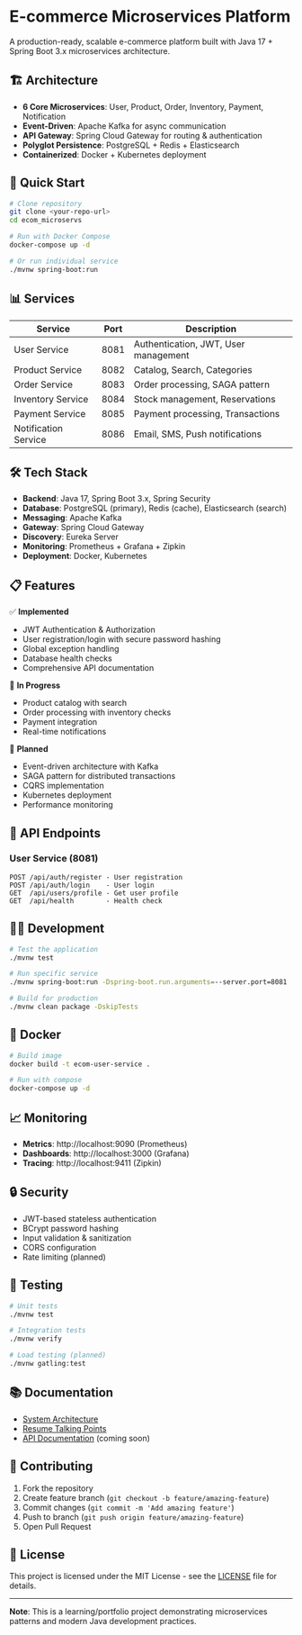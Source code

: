 # E-commerce Microservices Platform

A production-ready, scalable e-commerce platform built with Java 17 + Spring Boot 3.x microservices architecture.

## 🏗️ Architecture

- **6 Core Microservices**: User, Product, Order, Inventory, Payment, Notification
- **Event-Driven**: Apache Kafka for async communication
- **API Gateway**: Spring Cloud Gateway for routing & authentication  
- **Polyglot Persistence**: PostgreSQL + Redis + Elasticsearch
- **Containerized**: Docker + Kubernetes deployment

## 🚀 Quick Start

```bash
# Clone repository
git clone <your-repo-url>
cd ecom_microservs

# Run with Docker Compose
docker-compose up -d

# Or run individual service
./mvnw spring-boot:run
```

## 📊 Services

| Service | Port | Description |
|---------|------|-------------|
| User Service | 8081 | Authentication, JWT, User management |
| Product Service | 8082 | Catalog, Search, Categories |
| Order Service | 8083 | Order processing, SAGA pattern |
| Inventory Service | 8084 | Stock management, Reservations |
| Payment Service | 8085 | Payment processing, Transactions |
| Notification Service | 8086 | Email, SMS, Push notifications |

## 🛠️ Tech Stack

- **Backend**: Java 17, Spring Boot 3.x, Spring Security
- **Database**: PostgreSQL (primary), Redis (cache), Elasticsearch (search)
- **Messaging**: Apache Kafka
- **Gateway**: Spring Cloud Gateway
- **Discovery**: Eureka Server
- **Monitoring**: Prometheus + Grafana + Zipkin
- **Deployment**: Docker, Kubernetes

## 📋 Features

✅ **Implemented**
- JWT Authentication & Authorization
- User registration/login with secure password hashing
- Global exception handling
- Database health checks
- Comprehensive API documentation

🔄 **In Progress**
- Product catalog with search
- Order processing with inventory checks
- Payment integration
- Real-time notifications

📅 **Planned**
- Event-driven architecture with Kafka
- SAGA pattern for distributed transactions
- CQRS implementation
- Kubernetes deployment
- Performance monitoring

## 🔗 API Endpoints

### User Service (8081)
```
POST /api/auth/register - User registration
POST /api/auth/login    - User login
GET  /api/users/profile - Get user profile
GET  /api/health        - Health check
```

## 🏃‍♂️ Development

```bash
# Test the application
./mvnw test

# Run specific service
./mvnw spring-boot:run -Dspring-boot.run.arguments=--server.port=8081

# Build for production
./mvnw clean package -DskipTests
```

## 🐳 Docker

```bash
# Build image
docker build -t ecom-user-service .

# Run with compose
docker-compose up -d
```

## 📈 Monitoring

- **Metrics**: http://localhost:9090 (Prometheus)
- **Dashboards**: http://localhost:3000 (Grafana)  
- **Tracing**: http://localhost:9411 (Zipkin)

## 🔒 Security

- JWT-based stateless authentication
- BCrypt password hashing
- Input validation & sanitization
- CORS configuration
- Rate limiting (planned)

## 🧪 Testing

```bash
# Unit tests
./mvnw test

# Integration tests  
./mvnw verify

# Load testing (planned)
./mvnw gatling:test
```

## 📚 Documentation

- [System Architecture](docs/system-architecture.md)
- [Resume Talking Points](docs/resume-talking-points.md)
- [API Documentation](docs/api-docs.md) (coming soon)

## 🤝 Contributing

1. Fork the repository
2. Create feature branch (`git checkout -b feature/amazing-feature`)
3. Commit changes (`git commit -m 'Add amazing feature'`)
4. Push to branch (`git push origin feature/amazing-feature`)
5. Open Pull Request

## 📄 License

This project is licensed under the MIT License - see the [LICENSE](LICENSE) file for details.

---

**Note**: This is a learning/portfolio project demonstrating microservices patterns and modern Java development practices.